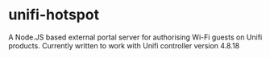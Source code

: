 # unifi-hotspot
A Node.JS based external portal server for authorising Wi-Fi guests on Unifi products.
Currently written to work with Unifi controller version  4.8.18 
